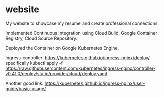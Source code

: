 # website
My website to showcase my resume and create professional connections. 

Implemented Continuous Integration using Cloud Build, Google Container Registry, Cloud Source Repository.

Deployed the Container on Google Kubernetes Engine.


Ingress-controller: https://kubernetes.github.io/ingress-nginx/deploy/
specifically kubectl apply -f https://raw.githubusercontent.com/kubernetes/ingress-nginx/controller-v0.41.0/deploy/static/provider/cloud/deploy.yaml

Another good link: https://kubernetes.github.io/ingress-nginx/user-guide/basic-usage/
